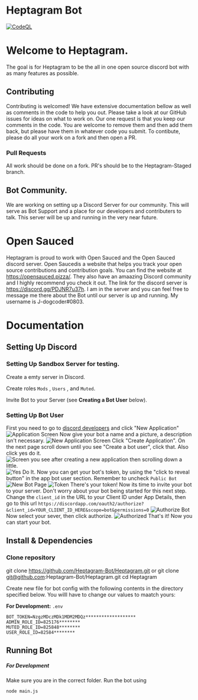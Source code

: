 # Heptagram Bot

[![CodeQL](https://github.com/Heptagram-Bot/Heptagram/actions/workflows/codeql-analysis.yml/badge.svg?branch=master)](https://github.com/Heptagram-Bot/Heptagram/actions/workflows/codeql-analysis.yml)

# Welcome to Heptagram. 
The goal is for Heptagram to be the all in one open source discord bot with as many features as possible.

## Contributing
Contributing is welcomed! We have extensive documentation bellow as well as comments in the code to help you out.
Please take a look at our GitHub issues for ideas on what to work on. Our one request is that you keep our comments in the code. You are welcome to remove them and then add them back, but please have them in whatever code you submit. To contibute, please do all your work on a fork and then open a PR.

### Pull Requests
All work should be done on a fork. PR's should be to the Heptagram-Staged branch. 

## Bot Community.
We are working on setting up a Discord Server for our community. This will serve as Bot Support and a place for our developers and contributers to talk. This server will be up and running in the very near future. 

# Open Sauced
Heptagram is proud to work with Open Sauced and the Open Sauced discord server. Open Saucedis a website that helps you track your open source contributions and contribution goals. You can find the website at https://opensauced.pizza/. They also have an amaazing Discord community and I highly recommend you check it out. The link for the discord server is https://discord.gg/PDJNR7u37h. I am in the server and you can feel free to message me there about the Bot until our server is up and running. My username is J-dogcoder#0803.


# Documentation

## Setting Up Discord

### Setting Up Sandbox Server for testing.
Create a emty server in Discord.

Create roles `Mods` , `Users` , and  `Muted`.

Invite Bot to your Server (see **Creating a Bot User** below).

### Setting Up Bot User

First you need to go to [discord developers](https://discordapp.com/developers/applications/me) and click "New Application"
![Application Screen](http://i.imgur.com/FvgfY2Z.png)
Now give your bot a name and a picture, a description isn't necessary.
![New Application Screen](http://i.imgur.com/MOS7yvH.png)
Click "Create Application". On the next page scroll down until you see "Create a bot user", click that. Also click yes do it.
![Screen you see after creating a new application then scrolling down a little.](http://i.imgur.com/YAzK5ml.png)
![Yes Do It.](http://i.imgur.com/vkF6Rxo.png)
Now you can get your bot's token, by using the "click to reveal button" in the app bot user section. Remember to uncheck `Public Bot`
![New Bot Page](http://i.imgur.com/xhKMUVU.png)
![Token](http://i.imgur.com/QwCmJJM.png)
There's your token! Now its time to invite your bot to your server. Don't worry about your bot being started for this next step. Change the `client_id` in the URL to your Client ID under App Details, then go to this url ```https://discordapp.com/oauth2/authorize?&client_id=YOUR_CLIENT_ID_HERE&scope=bot&permissions=0```
![Authorize Bot](http://i.imgur.com/Ggwy0BP.png)
Now select your sever, then click authorize.
![Authorized](http://i.imgur.com/4cqNcs1.png)
That's it! Now you can start your bot.


## Install & Dependencies

### Clone repository

git clone https://github.com/Heptagram-Bot/Heptagram.git or git clone git@github.com:Heptagram-Bot/Heptagram.git
cd Heptagram

Create new file for bot config with the following contents in the directory specified below. You willl have to change our values to maatch yours:

**For Development:** `.env`

```
BOT_TOKEN=NzgzMDczMDk1MDM2MDQz*******************
ADMIN_ROLE_ID=825176********
MUTED_ROLE_ID=825848********
USER_ROLE_ID=82584********
```

## Running Bot

##### For Development

Make sure you are in the correct folder. Run the bot using 

```
node main.js
```

